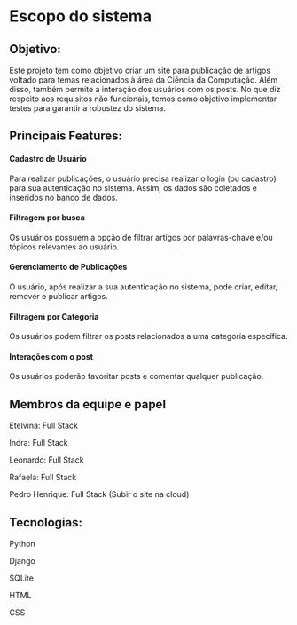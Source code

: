 # Escopo do sistema

## Objetivo:

Este projeto tem como objetivo criar um site para publicação de artigos voltado para temas relacionados à área da Ciência da Computação.  Além disso, também permite a interação dos usuários com os posts. No que diz respeito aos requisitos não funcionais, temos como objetivo implementar testes para garantir a robustez do sistema.

## Principais Features:

#### Cadastro de Usuário
Para realizar publicações, o usuário precisa realizar o login (ou cadastro) para sua autenticação no sistema. Assim, os dados são coletados e inseridos no banco de dados.

#### Filtragem por busca 
Os usuários possuem a opção de filtrar artigos por palavras-chave e/ou tópicos relevantes ao usuário.


#### Gerenciamento de Publicações
O usuário, após realizar a sua autenticação no sistema, pode criar, editar, remover e publicar artigos.


#### Filtragem por Categoria
Os usuários podem filtrar os posts relacionados a uma categoria específica.


#### Interações com o post
Os usuários poderão favoritar posts e comentar qualquer publicação.






##  Membros da equipe e papel

Etelvina: Full Stack


Indra: Full Stack


Leonardo: Full Stack


Rafaela: Full Stack


Pedro Henrique: Full Stack (Subir o site na cloud)



## Tecnologias:

Python

Django 

SQLite

HTML

CSS

